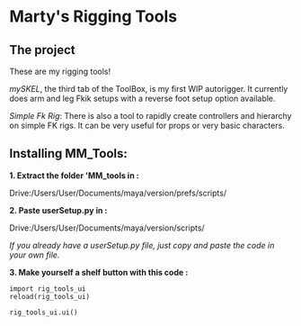# Marty's Rigging Tools
## The project
These are my rigging tools!

*mySKEL*, the third tab of the ToolBox, is my first WIP autorigger.
It currently does arm and leg Fkik setups with a reverse foot setup option available.

*Simple Fk Rig*:
There is also a tool to rapidly create controllers and hierarchy on simple FK rigs.
It can be very useful for props or very basic characters.

## Installing MM_Tools:

**1. Extract the folder 'MM_tools in :**

Drive:/Users/User/Documents/maya/version/prefs/scripts/

**2. Paste userSetup.py in :**

Drive:/Users/User/Documents/maya/version/scripts/
 
*If you already have a userSetup.py file, just copy and paste the code in your own file.*

 
**3. Make yourself a shelf button with this code :**

```
import rig_tools_ui
reload(rig_tools_ui)

rig_tools_ui.ui()
```
